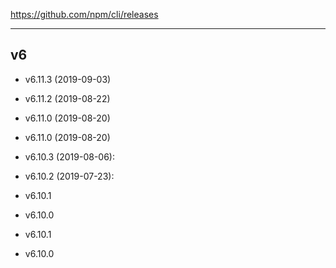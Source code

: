 https://github.com/npm/cli/releases

---

## v6

* v6.11.3 (2019-09-03)
* v6.11.2 (2019-08-22)
* v6.11.0 (2019-08-20)
* v6.11.0 (2019-08-20)

* v6.10.3 (2019-08-06):
* v6.10.2 (2019-07-23):
* v6.10.1
* v6.10.0

* v6.10.1
* v6.10.0
